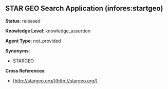 [//]: # (DO NOT MANUALLY EDIT THIS FILE. IT IS GENERATED FROM A TEMPLATE.)

## STAR GEO Search Application (infores:startgeo)

**Status**: released
  
**Knowledge Level**: knowledge_assertion
  
**Agent Type**: not_provided

**Synonyms**:

- STARGEO

**Cross References**:

- [http://stargeo.org/](http://stargeo.org/)

